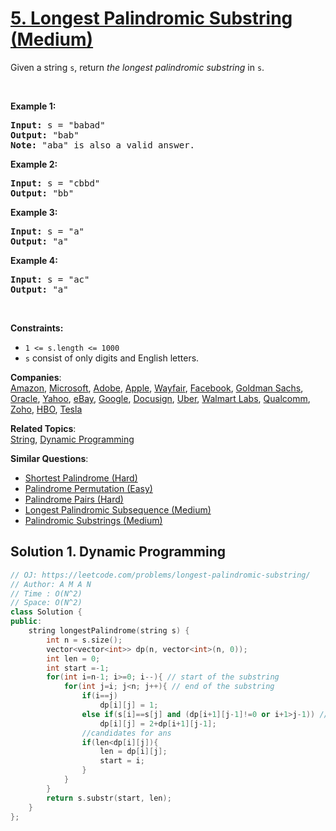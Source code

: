 # [5. Longest Palindromic Substring (Medium)](https://leetcode.com/problems/longest-palindromic-substring/)

<p>Given a string <code>s</code>, return&nbsp;<em>the longest palindromic substring</em> in <code>s</code>.</p>

<p>&nbsp;</p>
<p><strong>Example 1:</strong></p>

<pre><strong>Input:</strong> s = "babad"
<strong>Output:</strong> "bab"
<strong>Note:</strong> "aba" is also a valid answer.
</pre>

<p><strong>Example 2:</strong></p>

<pre><strong>Input:</strong> s = "cbbd"
<strong>Output:</strong> "bb"
</pre>

<p><strong>Example 3:</strong></p>

<pre><strong>Input:</strong> s = "a"
<strong>Output:</strong> "a"
</pre>

<p><strong>Example 4:</strong></p>

<pre><strong>Input:</strong> s = "ac"
<strong>Output:</strong> "a"
</pre>

<p>&nbsp;</p>
<p><strong>Constraints:</strong></p>

<ul>
	<li><code>1 &lt;= s.length &lt;= 1000</code></li>
	<li><code>s</code> consist of only digits and English letters.</li>
</ul>


**Companies**:  
[Amazon](https://leetcode.com/company/amazon), [Microsoft](https://leetcode.com/company/microsoft), [Adobe](https://leetcode.com/company/adobe), [Apple](https://leetcode.com/company/apple), [Wayfair](https://leetcode.com/company/wayfair), [Facebook](https://leetcode.com/company/facebook), [Goldman Sachs](https://leetcode.com/company/goldman-sachs), [Oracle](https://leetcode.com/company/oracle), [Yahoo](https://leetcode.com/company/yahoo), [eBay](https://leetcode.com/company/ebay), [Google](https://leetcode.com/company/google), [Docusign](https://leetcode.com/company/docusign), [Uber](https://leetcode.com/company/uber), [Walmart Labs](https://leetcode.com/company/walmart-labs), [Qualcomm](https://leetcode.com/company/qualcomm), [Zoho](https://leetcode.com/company/zoho), [HBO](https://leetcode.com/company/hbo), [Tesla](https://leetcode.com/company/tesla)

**Related Topics**:  
[String](https://leetcode.com/tag/string/), [Dynamic Programming](https://leetcode.com/tag/dynamic-programming/)

**Similar Questions**:
* [Shortest Palindrome (Hard)](https://leetcode.com/problems/shortest-palindrome/)
* [Palindrome Permutation (Easy)](https://leetcode.com/problems/palindrome-permutation/)
* [Palindrome Pairs (Hard)](https://leetcode.com/problems/palindrome-pairs/)
* [Longest Palindromic Subsequence (Medium)](https://leetcode.com/problems/longest-palindromic-subsequence/)
* [Palindromic Substrings (Medium)](https://leetcode.com/problems/palindromic-substrings/)

## Solution 1. Dynamic Programming

```cpp
// OJ: https://leetcode.com/problems/longest-palindromic-substring/
// Author: A M A N
// Time : O(N^2)
// Space: O(N^2)
class Solution {
public:
    string longestPalindrome(string s) {
        int n = s.size();
        vector<vector<int>> dp(n, vector<int>(n, 0));
        int len = 0;
        int start =-1;
        for(int i=n-1; i>=0; i--){ // start of the substring
            for(int j=i; j<n; j++){ // end of the substring
                if(i==j)
                    dp[i][j] = 1;
                else if(s[i]==s[j] and (dp[i+1][j-1]!=0 or i+1>j-1)) //start+1 > end-1
                    dp[i][j] = 2+dp[i+1][j-1];
                //candidates for ans                    
                if(len<dp[i][j]){
                    len = dp[i][j];
                    start = i;
                }
            }
        }
        return s.substr(start, len);
    }
};
```